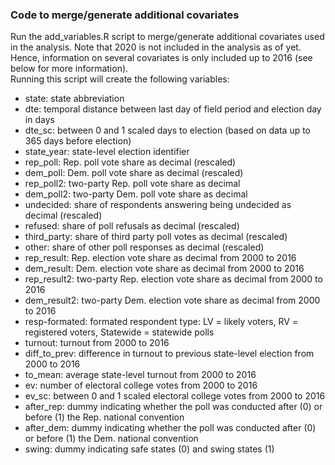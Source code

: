 ### Code to merge/generate additional covariates

Run the add_variables.R script to merge/generate additional covariates used in the analysis. Note that 2020 is not included in the analysis as of yet. Hence, information on several covariates is only included up to 2016 (see below for more information).    
Running this script will create the following variables:

- state: state abbreviation
- dte: temporal distance between last day of field period and election day in days
- dte_sc: between 0 and 1 scaled days to election (based on data up to 365 days before election)
- state_year: state-level election identifier
- rep_poll: Rep. poll vote share as decimal (rescaled)
- dem_poll: Dem. poll vote share as decimal (rescaled)
- rep_poll2: two-party Rep. poll vote share as decimal
- dem_poll2: two-party Dem. poll vote share as decimal
- undecided: share of respondents answering being undecided as decimal (rescaled)
- refused: share of poll refusals as decimal (rescaled)
- third_party: share of third party poll votes as decimal (rescaled)
- other: share of other poll responses as decimal (rescaled)
- rep_result: Rep. election vote share as decimal from 2000 to 2016
- dem_result: Dem. election vote share as decimal from 2000 to 2016
- rep_result2: two-party Rep. election vote share as decimal from 2000 to 2016
- dem_result2: two-party Dem. election vote share as decimal from 2000 to 2016
- resp-formated: formated respondent type: LV = likely voters, RV = registered voters, Statewide = statewide polls
- turnout: turnout  from 2000 to 2016
- diff_to_prev: difference in turnout to previous state-level election from 2000 to 2016
- to_mean: average state-level turnout from 2000 to 2016
- ev: number of electoral college votes from 2000 to 2016
- ev_sc: between 0 and 1 scaled electoral college votes from 2000 to 2016
- after_rep: dummy indicating whether the poll was conducted after (0) or before (1) the Rep. national convention
- after_dem: dummy indicating whether the poll was conducted after (0) or before (1) the Dem. national convention
- swing: dummy indicating safe states (0) and swing states (1)  
